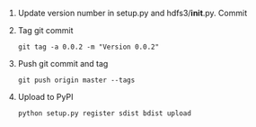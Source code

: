 1.  Update version number in setup.py and hdfs3/__init__.py.  Commit
2.  Tag git commit

        git tag -a 0.0.2 -m "Version 0.0.2"

3.  Push git commit and tag

        git push origin master --tags

4.  Upload to PyPI

        python setup.py register sdist bdist upload
